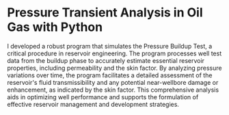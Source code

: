 # Pressure Transient Analysis in Oil Gas with Python
I developed a robust program that simulates the Pressure Buildup Test, a critical procedure in reservoir engineering. The program processes well test data from the buildup phase to accurately estimate essential reservoir properties, including permeability and the skin factor. By analyzing pressure variations over time, the program facilitates a detailed assessment of the reservoir's fluid transmissibility and any potential near-wellbore damage or enhancement, as indicated by the skin factor. This comprehensive analysis aids in optimizing well performance and supports the formulation of effective reservoir management and development strategies.
